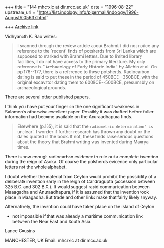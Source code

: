 +++
title = "144 mhcrxlc at dir.mcc.ac.uk"
date = "1996-08-22"
upstream_url = "https://list.indology.info/pipermail/indology/1996-August/005637.html"

+++
[Archive link](https://list.indology.info/pipermail/indology/1996-August/005637.html)

Vidhyanath K. Rao writes:

>I scanned through the review article about Brahmi. I did not notice
>any reference to the `recent' finds of potsherds from Sri Lanka which
>are supposed to marked with Brahmi letters. Due to limited library
>facilities, I do not have access to the primary literature. My only
>reference is ``Archaeology of Early Historic India'' by Allchin et al.
>On pp 176--177, there is a reference to these potsherds.
>Radiocarbon dating is said to put these in the period of 450BCE--350BCE,
>with the original excavator dating them to 600BCE--500BCE, presumably
>on archaeological grounds.

There are several other published papers.

I think you have put your finger on the one significant weakness in
Salomon's otherwise excellent paper. Possibly it was drafted before fuller
information had become available on the Anuraadhapura finds.

>Elsewhere (p.165), it is said that the `radiometric determination' is
>`unclear'. I wonder if further research has thrown any doubt on the
>dates quoted in the book. If not, these finds raise serious questions
>about the theory that Brahmi writing was invented during Maurya times.

There is now enough radiocarbon evidence to rule out a complete invention
during the reign of Asoka. Of course the potsherds evidence only particular
letters not the whole alphabet.

I doubt whether the material from Ceylon would prohibit the possibility of
a deliberate invention early in the reign of Candragupta (accession between
325 B.C. and 302 B.C.). It would suggest rapid communication between
Maaagadha and Anuraadhapura, if it is assumed that the invention took place
in Maagadha. But trade and other links make that fairly likely anyway.

Alternatively, the invention could have taken place on the island of Ceylon
- not impossible if that was already a maritime communication link between
the Near East and South Asia.

Lance Cousins

MANCHESTER, UK
Email: mhcrxlc at dir.mcc.ac.uk







